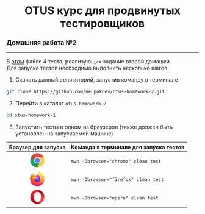 <h1 align="center">OTUS курс для продвинутых тестировщиков</h1>
<h3 align="left">Домашняя работа №2</h3>

---
В [этом](https://github.com/neupokoev/otus-homework-2/blob/main/src/test/java/ui/courses/Homework2Tests.java) 
файле 4 теста, реализующих задание второй домашки.\
Для запуска тестов необходимо выполнить несколько шагов: 
1. Скачать данный репозиторий, запустив команду в терминале
```bash
git clone https://github.com/neupokoev/otus-homework-2.git
```
2. Перейти в каталог `otus-homework-2`
```bash
cd otus-homework-1
```
3. Запустить тесты в одном из браузеров (также должен быть установлен на запускаемой машине)

|                        Браузер для запуска                        | Команда в терминале для запуска тестов  |
|:-----------------------------------------------------------------:|:----------------------------------------|
| <img src="src/main/resources/chrome.png" width="40" height="40">  | `mvn -Dbrowser="chrome" clean test`     |
| <img src="src/main/resources/firefox.png" width="40" height="40"> | `mvn -Dbrowser="firefox" clean test`    |
|  <img src="src/main/resources/opera.png" width="40" height="40">  | `mvn -Dbrowser="opera" clean test`      |